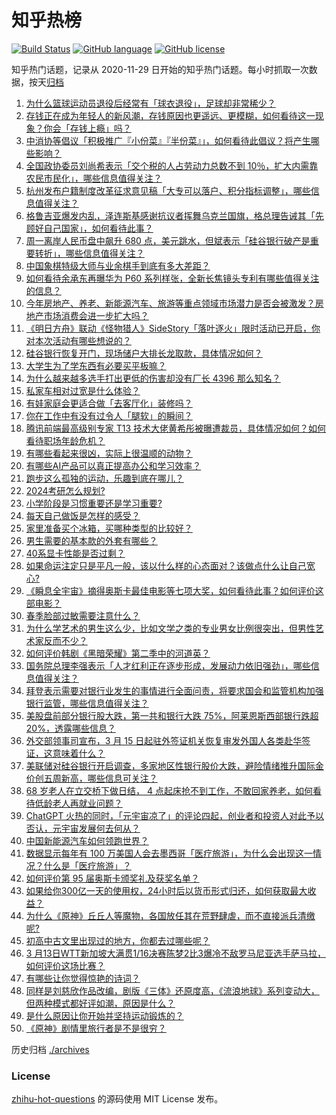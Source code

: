 # 知乎热榜
[![Build Status](https://github.com/ToWeLong/zhihu-hot-questions/workflows/CI/badge.svg)](https://github.com/ToWeLong/zhihu-hot-questions/actions)
[![GitHub language](https://img.shields.io/badge/language-golang-orange.svg)](https://golang.org/)
[![GitHub license](https://img.shields.io/github/license/ToWeLong/zhihu-hot-questions)](https://github.com/ToWeLong/zhihu-hot-questions/blob/main/LICENSE)

知乎热门话题，记录从 2020-11-29 日开始的知乎热门话题。每小时抓取一次数据，按天[归档](./archives)

<!-- BEGIN -->

1. [为什么篮球运动员退役后经常有「球衣退役」，足球却非常稀少？](https://www.zhihu.com/question/588441037)
1. [存钱正在成为年轻人的新风潮，存钱原因也更遥远、更模糊，如何看待这一现象？你会「存钱上瘾」吗？](https://www.zhihu.com/question/585108048)
1. [中消协等倡议「积极推广『小份菜』『半份菜』」，如何看待此倡议？将产生哪些影响？](https://www.zhihu.com/question/589293617)
1. [全国政协委员刘尚希表示「交个税的人占劳动力总数不到 10％，扩大内需靠农民市民化」，哪些信息值得关注？](https://www.zhihu.com/question/589073668)
1. [杭州发布户籍制度改革征求意见稿「大专可以落户、积分指标调整」，哪些信息值得关注？](https://www.zhihu.com/question/589374133)
1. [格鲁吉亚爆发内乱，泽连斯基感谢抗议者挥舞乌克兰国旗，格总理告诫其「先顾好自己国家」，如何看待此事？](https://www.zhihu.com/question/589297285)
1. [周一离岸人民币盘中飙升 680 点，美元跳水，但斌表示「硅谷银行破产是重要转折」，哪些信息值得关注？](https://www.zhihu.com/question/589284096)
1. [中国象棋特级大师与业余棋手到底有多大差距？](https://www.zhihu.com/question/306021326)
1. [如何看待余承东再曝华为 P60 系列样张，全新长焦镜头专利有哪些值得关注的信息？](https://www.zhihu.com/question/589461938)
1. [今年房地产、养老、新能源汽车、旅游等重点领域市场潜力是否会被激发？房地产市场消费会进一步扩大吗？](https://www.zhihu.com/question/587911817)
1. [《明日方舟》联动《怪物猎人》SideStory「落叶逐火」限时活动已开启，你对本次活动有哪些想说的？](https://www.zhihu.com/question/589280670)
1. [硅谷银行恢复开门，现场储户大排长龙取款，具体情况如何？](https://www.zhihu.com/question/589454580)
1. [大学生为了学东西有必要买平板嘛？](https://www.zhihu.com/question/589421160)
1. [为什么越来越多选手打出更低的伤害却没有厂长 4396 那么知名？](https://www.zhihu.com/question/589277240)
1. [私家车相对过宽是什么体验？](https://www.zhihu.com/question/588507809)
1. [有娃家庭会更适合做「去客厅化」装修吗？](https://www.zhihu.com/question/585163864)
1. [你在工作中有没有过令人「腿软」的瞬间？](https://www.zhihu.com/question/582624863)
1. [腾讯前端最高级别专家 T13 技术大佬黄希彤被曝遭裁员，具体情况如何？如何看待职场年龄危机？](https://www.zhihu.com/question/589260276)
1. [有哪些看起来很凶，实际上很温顺的动物？](https://www.zhihu.com/question/349863295)
1. [有哪些AI产品可以真正提高办公和学习效率？](https://www.zhihu.com/question/497197400)
1. [跑步这么孤独的运动，乐趣到底在哪儿？](https://www.zhihu.com/question/587386382)
1. [2024考研怎么规划?](https://www.zhihu.com/question/499145248)
1. [小学阶段是习惯重要还是学习重要?](https://www.zhihu.com/question/588911526)
1. [每天自己做饭是怎样的感受？](https://www.zhihu.com/question/588262207)
1. [家里准备买个冰箱，买哪种类型的比较好？](https://www.zhihu.com/question/584912531)
1. [男生需要的基本款的外套有哪些？](https://www.zhihu.com/question/28726202)
1. [40系显卡性能是否过剩？](https://www.zhihu.com/question/572474813)
1. [如果命运注定只是平凡一般，该以什么样的心态面对？该做点什么让自己宽心?](https://www.zhihu.com/question/584140552)
1. [《瞬息全宇宙》摘得奥斯卡最佳电影等七项大奖，如何看待此事？如何评价这部电影？](https://www.zhihu.com/question/589270635)
1. [春季脸部过敏需要注意什么？](https://www.zhihu.com/question/584047767)
1. [为什么学艺术的男生这么少，比如文学之类的专业男女比例很突出，但男性艺术家反而不少？](https://www.zhihu.com/question/588109420)
1. [如何评价韩剧《黑暗荣耀》第二季中的河道英？](https://www.zhihu.com/question/589129519)
1. [国务院总理李强表示「人才红利正在逐步形成，发展动力依旧强劲」，哪些信息值得关注？](https://www.zhihu.com/question/589270129)
1. [拜登表示需要对银行业发生的事情进行全面问责，将要求国会和监管机构加强银行监管，哪些信息值得关注？](https://www.zhihu.com/question/589392555)
1. [美股盘前部分银行股大跌，第一共和银行大跌 75%，阿莱恩斯西部银行跌超 20%，透露哪些信息？](https://www.zhihu.com/question/589319384)
1. [外交部领事司宣布，3 月 15 日起驻外签证机关恢复审发外国人各类赴华签证，这意味着什么？](https://www.zhihu.com/question/589458632)
1. [美联储对硅谷银行开启调查，多家地区性银行股价大跌，避险情绪推升国际金价创五周新高，哪些信息可关注？](https://www.zhihu.com/question/589455757)
1. [68 岁老人在立交桥下做日结， 4 点起床抢不到工作，不敢回家养老，如何看待低龄老人再就业问题？](https://www.zhihu.com/question/589270193)
1. [ChatGPT 火热的同时，「元宇宙凉了」的评论四起，创业者和投资人对此予以否认，元宇宙发展何去何从？](https://www.zhihu.com/question/588530604)
1. [中国新能源汽车如何领跑世界？](https://www.zhihu.com/question/588736876)
1. [数据显示每年有 100 万美国人会去墨西哥「医疗旅游」，为什么会出现这一情况？什么是「医疗旅游」？](https://www.zhihu.com/question/588506179)
1. [如何评价第 95 届奥斯卡颁奖礼及获奖名单？](https://www.zhihu.com/question/589265707)
1. [如果给你300亿一天的使用权，24小时后以货币形式归还，如何获取最大收益？](https://www.zhihu.com/question/588651039)
1. [为什么《原神》丘丘人等魔物，各国放任其在荒野肆虐，而不直接派兵清缴呢?](https://www.zhihu.com/question/589022823)
1. [初高中古文里出现过的地方，你都去过哪些呢？](https://www.zhihu.com/question/588458045)
1. [3 月13日WTT新加坡大满贯1/16决赛陈梦2比3爆冷不敌罗马尼亚选手萨马拉，如何评价这场比赛？](https://www.zhihu.com/question/589311938)
1. [有哪些让你觉得惊艳的诗词？](https://www.zhihu.com/question/578073258)
1. [同样是刘慈欣作品改编，剧版《三体》还原度高，《流浪地球》系列变动大，但两种模式都好评如潮，原因是什么？](https://www.zhihu.com/question/588770473)
1. [是什么原因让你开始并坚持运动锻炼的？](https://www.zhihu.com/question/585705645)
1. [《原神》剧情里旅行者是不是很穷？](https://www.zhihu.com/question/589021148)

<!-- END -->

历史归档 [./archives](./archives)


### License
[zhihu-hot-questions](https://github.com/towelong/zhihu-hot-questions) 的源码使用 MIT License 发布。